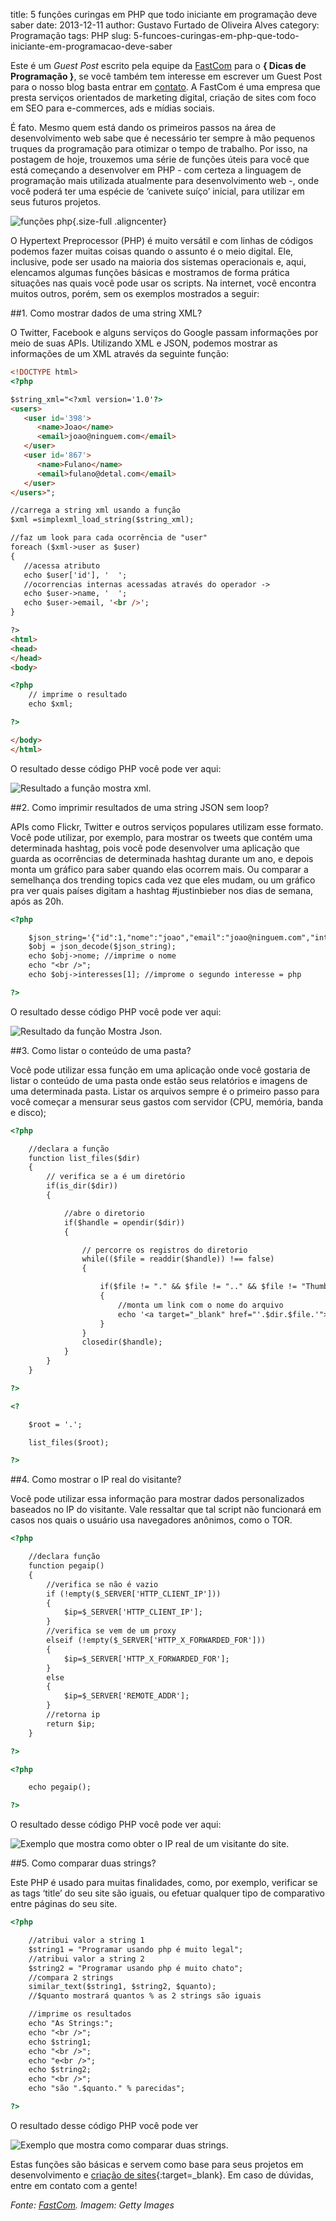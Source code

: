 title: 5 funções curingas em PHP que todo iniciante em programação deve saber
date: 2013-12-11
author: Gustavo Furtado de Oliveira Alves
category: Programação
tags: PHP
slug: 5-funcoes-curingas-em-php-que-todo-iniciante-em-programacao-deve-saber

Este é um *Guest Post* escrito pela equipe da
[FastCom](http://fastcom.com.br/ "FastCom Marketing Digital e Performance")
para o **{ Dicas de Programação }**, se você também tem interesse em
escrever um Guest Post para o nosso blog basta entrar em
[contato](http://www.dicasdeprogramacao.com.br/contato/ "Contato"). A
FastCom é uma empresa que presta serviços orientados de marketing
digital, criação de sites com foco em SEO para e-commerces, ads e mídias
sociais.

É fato. Mesmo quem está dando os primeiros passos na área de
desenvolvimento web sabe que é necessário ter sempre à mão pequenos
truques da programação para otimizar o tempo de trabalho. Por isso, na
postagem de hoje, trouxemos uma série de funções úteis para você que
está começando a desenvolver em PHP - com certeza a linguagem de
programação mais utilizada atualmente para desenvolvimento web -, onde
você poderá ter uma espécie de ‘canivete suíço’ inicial, para utilizar
em seus futuros projetos.

![funções
php](/images/5-funcoes-curingas-em-php-que-todo-iniciante-em-programacao-deve-saber/php.jpg){.size-full .aligncenter}

O Hypertext Preprocessor (PHP) é muito versátil e com linhas de códigos
podemos fazer muitas coisas quando o assunto é o meio digital. Ele,
inclusive, pode ser usado na maioria dos sistemas operacionais e, aqui,
elencamos algumas funções básicas e mostramos de forma prática situações
nas quais você pode usar os scripts. Na internet, você encontra muitos
outros, porém, sem os exemplos mostrados a seguir:

##1. Como mostrar dados de uma string XML?

O Twitter, Facebook e alguns serviços do Google passam informações por
meio de suas APIs. Utilizando XML e JSON, podemos mostrar as informações
de um XML através da seguinte função:

```html
<!DOCTYPE html>
<?php

$string_xml="<?xml version='1.0'?>
<users>
   <user id='398'>
      <name>Joao</name>
      <email>joao@ninguem.com</email>
   </user>
   <user id='867'>
      <name>Fulano</name>
      <email>fulano@detal.com</email>
   </user>
</users>";

//carrega a string xml usando a função
$xml =simplexml_load_string($string_xml);

//faz um look para cada ocorrência de "user"
foreach ($xml->user as $user)
{
   //acessa atributo
   echo $user['id'], '  ';
   //ocorrencias internas acessadas através do operador ->
   echo $user->name, '  ';
   echo $user->email, '<br />';
}

?>
<html>
<head>
</head>
<body>

<?php
    // imprime o resultado
    echo $xml;

?>

</body>
</html>
```

O resultado desse código PHP você pode ver aqui:

![Resultado a função mostra xml](/images/5-funcoes-curingas-em-php-que-todo-iniciante-em-programacao-deve-saber/mostra-xml.png "Exemplo que mostra as informações de um XML").

##2. Como imprimir resultados de uma string JSON sem loop?

APIs como Flickr, Twitter e outros serviços populares utilizam esse
formato. Você pode utilizar, por exemplo, para mostrar os tweets que
contém uma determinada hashtag, pois você pode desenvolver uma aplicação
que guarda as ocorrências de determinada hashtag durante um ano, e
depois monta um gráfico para saber quando elas ocorrem mais. Ou comparar
a semelhança dos trending topics cada vez que eles mudam, ou um gráfico
pra ver quais países digitam a hashtag \#justinbieber nos dias de
semana, após as 20h.

```html
<?php

    $json_string='{"id":1,"nome":"joao","email":"joao@ninguem.com","interesses":["wordpress","php"]} ';
    $obj = json_decode($json_string);
    echo $obj->nome; //imprime o nome
    echo "<br />";
    echo $obj->interesses[1]; //improme o segundo interesse = php

?>
```

O resultado desse código PHP você pode
ver aqui:

![Resultado da função Mostra Json](/images/5-funcoes-curingas-em-php-que-todo-iniciante-em-programacao-deve-saber/mostra-json.png "Exemplo que mostra as informações de um JSON sem loop").

##3. Como listar o conteúdo de uma pasta?

Você pode utilizar essa função em uma aplicação onde você gostaria de
listar o conteúdo de uma pasta onde estão seus relatórios e imagens de
uma determinada pasta. Listar os arquivos sempre é o primeiro passo para
você começar a mensurar seus gastos com servidor (CPU, memória, banda e
disco);

```html
<?php

    //declara a função
    function list_files($dir)
    {
        // verifica se a é um diretório
        if(is_dir($dir))
        {

            //abre o diretorio
            if($handle = opendir($dir))
            {

                // percorre os registros do diretorio
                while(($file = readdir($handle)) !== false)
                {

                    if($file != "." && $file != ".." && $file != "Thumbs.db")
                    {
                        //monta um link com o nome do arquivo
                        echo '<a target="_blank" href="'.$dir.$file.'">'.$file.'</a><br>'."n";
                    }
                }
                closedir($handle);
            }
        }
    }

?>

<?

    $root = '.';

    list_files($root);

?>
```

##4. Como mostrar o IP real do visitante?

Você pode utilizar essa informação para mostrar dados personalizados
baseados no IP do visitante. Vale ressaltar que tal script não
funcionará em casos nos quais o usuário usa navegadores anônimos, como o
TOR.

```html
<?php

    //declara função
    function pegaip()
    {
        //verifica se não é vazio
        if (!empty($_SERVER['HTTP_CLIENT_IP']))
        {
            $ip=$_SERVER['HTTP_CLIENT_IP'];
        }
        //verifica se vem de um proxy
        elseif (!empty($_SERVER['HTTP_X_FORWARDED_FOR']))
        {
            $ip=$_SERVER['HTTP_X_FORWARDED_FOR'];
        }
        else
        {
            $ip=$_SERVER['REMOTE_ADDR'];
        }
        //retorna ip
        return $ip;
    }

?>

<?php

    echo pegaip();

?>
```

O resultado desse código PHP você pode
ver aqui:

![Exemplo que mostra como obter o IP real de um visitante do site.](/images/5-funcoes-curingas-em-php-que-todo-iniciante-em-programacao-deve-saber/php-ip-real.png)

##5. Como comparar duas strings?

Este PHP é usado para muitas finalidades, como, por exemplo, verificar
se as tags ‘title’ do seu site são iguais, ou efetuar qualquer tipo de
comparativo entre páginas do seu site.

```html
<?php

    //atribui valor a string 1
    $string1 = "Programar usando php é muito legal";
    //atribui valor a string 2
    $string2 = "Programar usando php é muito chato";
    //compara 2 strings
    similar_text($string1, $string2, $quanto);
    //$quanto mostrará quantos % as 2 strings são iguais

    //imprime os resultados
    echo "As Strings:";
    echo "<br />";
    echo $string1;
    echo "<br />";
    echo "e<br />";
    echo $string2;
    echo "<br />";
    echo "são ".$quanto." % parecidas";

?>
```

O resultado desse código PHP você pode
ver 

![Exemplo que mostra como comparar duas strings](/images/5-funcoes-curingas-em-php-que-todo-iniciante-em-programacao-deve-saber/verifica-parecidas.png).

Estas funções são básicas e servem como base para seus projetos em
desenvolvimento e [criação de
sites](http://fastcom.com.br/servicos/criacao-de-sites/){:target=\_blank}. Em caso de
dúvidas, entre em contato com a gente!

*Fonte:* [*FastCom*](http://fastcom.com.br/)*.*
*Imagem: Getty Images*
